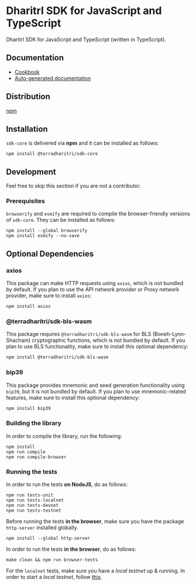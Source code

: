 # DharitrI SDK for JavaScript and TypeScript

DharitrI SDK for JavaScript and TypeScript (written in TypeScript).

## Documentation

- [Cookbook](https://docs.dharitri.org/sdk-and-tools/sdk-js/sdk-js-cookbook/)
- [Auto-generated documentation](https://TerraDharitri.github.io/drt-js-sdk-core/)

## Distribution

[npm](https://www.npmjs.com/package/@terradharitri/sdk-core)

## Installation

`sdk-core` is delivered via **npm** and it can be installed as follows:

```
npm install @terradharitri/sdk-core
```

## Development

Feel free to skip this section if you are not a contributor.

### Prerequisites

`browserify` and `esmify` are required to compile the browser-friendly versions of `sdk-core`. They can be installed as follows:

```
npm install --global browserify
npm install esmify --no-save
```

## Optional Dependencies

### axios

This package can make HTTP requests using `axios`, which is not bundled by default. If you plan to use the API network provider or Proxy network provider, make sure to install `axios`:

```bash
npm install axios
```

### @terradharitri/sdk-bls-wasm

This package requires `@terradharitri/sdk-bls-wasm` for BLS (Boneh-Lynn-Shacham) cryptographic functions, which is not bundled by default. If you plan to use BLS functionality, make sure to install this optional dependency:

```bash
npm install @terradharitri/sdk-bls-wasm
```

### bip39

This package provides mnemonic and seed generation functionality using `bip39`, but it is not bundled by default. If you plan to use mnemonic-related features, make sure to install this optional dependency:

```bash
npm install bip39
```

### Building the library

In order to compile the library, run the following:

```
npm install
npm run compile
npm run compile-browser
```

### Running the tests

In order to run the tests **on NodeJS**, do as follows:

```
npm run tests-unit
npm run tests-localnet
npm run tests-devnet
npm run tests-testnet
```

Before running the tests **in the browser**, make sure you have the package `http-server` installed globally.

```
npm install --global http-server
```

In order to run the tests **in the browser**, do as follows:

```
make clean && npm run browser-tests
```

For the `localnet` tests, make sure you have a _local testnet_ up & running. In order to start a _local testnet_, follow [this](https://docs.dharitri.org/developers/setup-local-testnet/).
